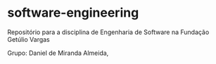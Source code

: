 
# software-engineering

Repositório para a disciplina de Engenharia de Software na Fundação Getúlio Vargas

Grupo: Daniel de Miranda Almeida,
